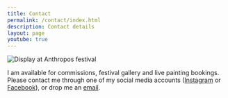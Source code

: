 ```yaml
---
title: Contact
permalink: /contact/index.html
description: Contact details
layout: page
youtube: true
---
```


![Display at Anthropos festival](/assets/images/me-painting.jpeg "Natalie working on a painting")

I am available for commissions, festival gallery and live painting bookings. Please contact me through one of my social media accounts ([Instagram](https://instagram.com/nataliedixon_art) or [Facebook](https://www.facebook.com/nataliedixonart/)), or drop me an [email](mailto:natalie.dixon@cantab.net).


